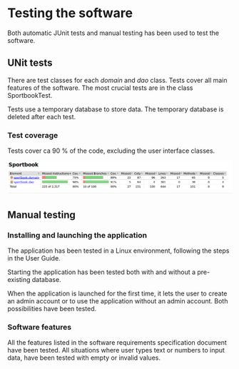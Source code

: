 # Testing the software

Both automatic JUnit tests and manual testing has been used to test the software.

## UNit tests

There are test classes for each *domain* and *dao* class. Tests cover all main features of the software.
The most crucial tests are in the class SportbookTest. 

Tests use a temporary database to store data. The temporary database is deleted after each test.

### Test coverage

Tests cover ca 90 % of the code, excluding the user interface classes.

![Test report](https://github.com/mshroom/otm-harjoitustyo/blob/master/dokumentointi/images/test_report.png)

## Manual testing

### Installing and launching the application

The application has been tested in a Linux environment, following the steps in the User Guide.

Starting the application has been tested both with and without a pre-existing database.

When the application is launched for the first time, it lets the user to create an admin account or to use
the application without an admin account. Both possibilities have been tested.

### Software features

All the features listed in the software requirements specification document have been tested.
All situations where user types text or numbers to input data, have been tested with empty or invalid values.





